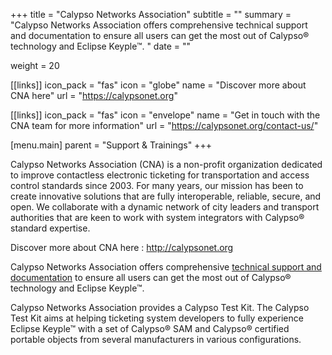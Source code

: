 +++
title = "Calypso Networks Association"
subtitle = ""
summary = "Calypso Networks Association offers comprehensive technical support and documentation to ensure all users can get the most out of Calypso® technology and Eclipse Keyple™. "
date = ""

weight = 20

[[links]]
icon_pack = "fas"
icon = "globe"
name = "Discover more about CNA here"
url = "https://calypsonet.org"

[[links]]
icon_pack = "fas"
icon = "envelope"
name = "Get in touch with the CNA team for more information"
url = "https://calypsonet.org/contact-us/"

[menu.main]
    parent = "Support & Trainings"
+++

Calypso Networks Association (CNA) is a non-profit organization dedicated to improve contactless 
electronic ticketing for transportation and access control standards since 2003. 
For many years, our mission has been to create innovative solutions that are fully interoperable, 
reliable, secure, and open. We collaborate with a dynamic network of city leaders and transport 
authorities that are keen to work with system integrators with Calypso® standard expertise.
 
Discover more about CNA here : http://calypsonet.org

Calypso Networks Association offers comprehensive [technical support and documentation](https://calypsonet.org/technical-support-documentation/)
to ensure all users can get the most out of Calypso® technology and Eclipse Keyple™. 
 
Calypso Networks Association provides a Calypso Test Kit. The Calypso Test Kit aims at helping 
ticketing system developers to fully experience Eclipse Keyple™ with a set of Calypso® SAM and 
Calypso® certified portable objects from several manufacturers in various configurations. 
